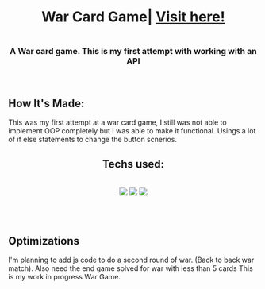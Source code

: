 <h1 align="center">War Card Game| <a href="https://tonyherbert22atx.github.io/War-Card-game/">Visit here!</a></h1>
<div align="center">
<a href="/gif/-9EOsit" title=""><img src="https://i.makeagif.com/media/4-26-2022/9EOsit.gif" alt=""></a>


</div>

<h3 align="center">A War card game. This is my first attempt with working with an API</h3>
<br>

## How It's Made:

This was my first attempt at a war card game, I still was not able to implement OOP completely but I was able to make it functional. Usings a lot of if else statements to change the button scnerios. 

<h2 align="center">Techs used:</h2>
<br>
<div align="center">
    <img src="https://img.shields.io/static/v1?label=|&message=HTML5&color=23555f&style=plastic&logo=html5"/>
    <img src="https://img.shields.io/static/v1?label=|&message=CSS3&color=285f65&style=plastic&logo=css3"/>
    <img src="https://img.shields.io/static/v1?label=|&message=JAVASCRIPT&color=3c7f5d&style=plastic&logo=javascript"/>
</div>

##
<br>

## Optimizations

I'm planning to add js code to do a second round of war. (Back to back war match). Also need the end game solved for war with less than 5 cards
This is my work in progress War Game.






